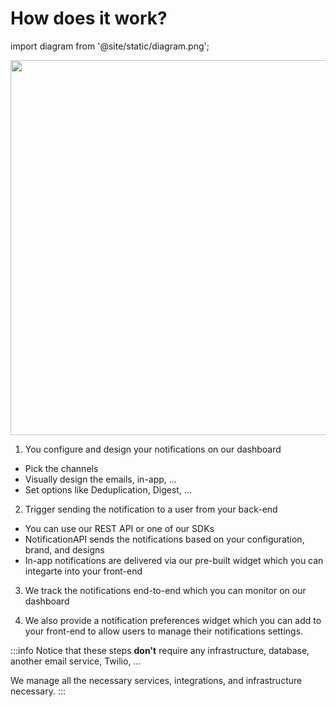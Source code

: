 # How does it work?

import diagram from '@site/static/diagram.png';

<img src={diagram} width="600" />

<p></p>

1. You configure and design your notifications on our dashboard

- Pick the channels
- Visually design the emails, in-app, ...
- Set options like Deduplication, Digest, ...

2. Trigger sending the notification to a user from your back-end

- You can use our REST API or one of our SDKs
- NotificationAPI sends the notifications based on your configuration, brand, and designs
- In-app notifications are delivered via our pre-built widget which you can integarte into your front-end

3. We track the notifications end-to-end which you can monitor on our dashboard

4. We also provide a notification preferences widget which you can add to your front-end to allow users to manage their notifications settings.

:::info
Notice that these steps <strong>don't</strong> require any infrastructure, database, another email service, Twilio, ...

We manage all the necessary services, integrations, and infrastructure necessary.
:::
